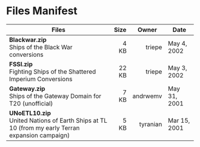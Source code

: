 # Files Manifest

<table>
  <thead>
    <tr>
      <th>Files</th>
      <th>Size</th>
      <th>Owner</th>
      <th>Date</th>
    </tr>
  </thead>
    <tr>
      <td><strong>Blackwar.zip</strong><br />Ships of the Black War conversions</td>
      <td width="10%" style="text-align: right;">4 KB</td>
      <td width="12%" style="text-align: right;">triepe</td>
      <td>May 4, 2002</td>
    </tr>
    <tr>
      <td><strong>FSSI.zip</strong><br />Fighting Ships of the Shattered Imperium Conversions</td>
      <td width="10%" style="text-align: right;">22 KB</td>
      <td width="12%" style="text-align: right;">triepe</td>
      <td>May 3, 2002</td>
    </tr>
    <tr>
      <td><strong>Gateway.zip</strong><br />Ships of the Gateway Domain for T20 (unofficial)</td>
      <td width="10%" style="text-align: right;">7 KB</td>
      <td width="12%" style="text-align: right;">andrwemv</td>
      <td>May 31, 2001</td>
    </tr>
    <tr>
      <td><strong>UNoETL10.zip</strong><br />United Nations of Earth Ships at TL 10 (from my early Terran expansion campaign)</td>
      <td width="10%" style="text-align: right;">5 KB</td>
      <td width="12%" style="text-align: right;">tyranian</td>
      <td>Mar 15, 2001</td>
    </tr>
  <tbody>
  </tbody>
</table>
